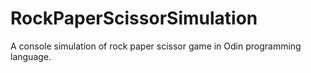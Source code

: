 # RockPaperScissorSimulation
A console simulation of rock paper scissor game in Odin programming language.
